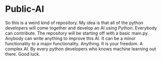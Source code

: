 # Public-AI
So this is a weird kind of repository.
My idea is that all of the python developers will come together and develop an AI using Python.
Everybody can contribute. The repository will be starting off with a basic main.py.
Anybody can write anything to improve this AI. It can be a minor functionality to a major functionality.
Anything. It is your freedom. A complex AI. By every python developers who knows machine learning out there.
Good luck.
